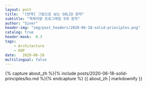 ```yaml
---
layout: post
title:  "[번역] 그림으로 보는 SOLID 원칙"
subtitle: "객체지향 프로그래밍 5대 원칙"
author: "Siner"
header-img: "img/post_headers/2020-06-18-solid-principles.png"
catalog: true
header-mask:  0.3
tags:
    - Architecture
    - OOP
date:   2020-06-18
multilingual: false
---
```

<!-- Chinese Version -->
<div class="zh post-container">
    {% capture about_zh %}{% include posts/2020-06-18-solid-principles/ko.md %}{% endcapture %}
    {{ about_zh | markdownify }}
</div>

